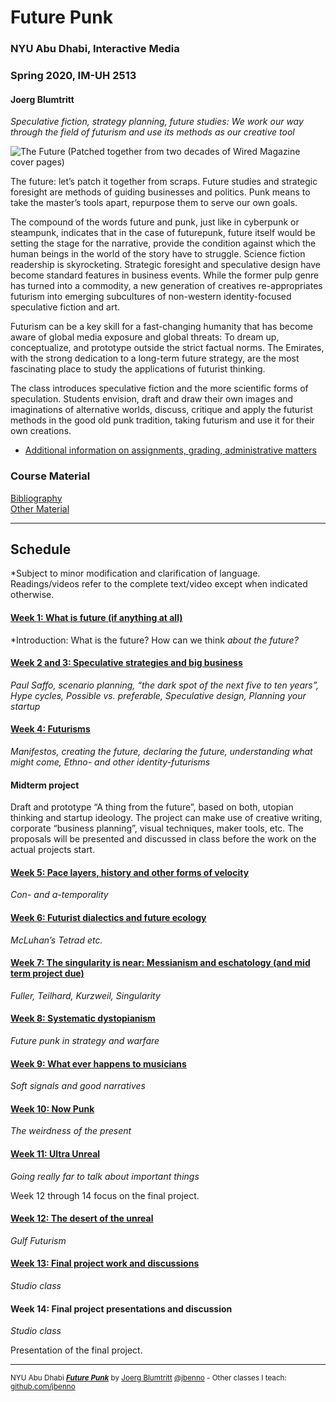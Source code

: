 # Future Punk
### NYU Abu Dhabi, Interactive Media
### Spring 2020, IM-UH 2513
#### Joerg Blumtritt

*Speculative fiction, strategy planning, future studies: We work our way through the field of futurism and use its methods as our creative tool*

![The Future (Patched together from two decades of Wired Magazine cover pages)](http://jbenno.net/wp-content/uploads/2019/11/Future.png)

The future: let’s patch it together from scraps. Future studies and strategic foresight are 
methods of guiding businesses and politics. Punk means to take the master’s tools apart, 
repurpose them to serve our own goals. 

The compound of the words future and punk, just like in cyberpunk or steampunk, indicates 
that in the case of futurepunk, future itself would be setting the stage for the narrative, provide 
the condition against which the human beings in the world of the story have to struggle.
Science fiction readership is skyrocketing. Strategic foresight and speculative design have 
become standard features in business events. While the former pulp genre has turned into a 
commodity, a new generation of creatives re-appropriates futurism into emerging subcultures 
of non-western identity-focused speculative fiction and art.

Futurism can be a key skill for a fast-changing humanity that has become aware of global 
media exposure and global threats: To dream up, conceptualize, and prototype outside the 
strict factual norms. The Emirates, with the strong dedication to a long-term future strategy, 
are the most fascinating place to study the applications of futurist thinking.

The class introduces speculative fiction and the more scientific forms of speculation. Students 
envision, draft and draw their own images and imaginations of alternative worlds, discuss, 
critique and apply the futurist methods in the good old punk tradition, taking futurism and use 
it for their own creations.

- [Additional information on assignments, grading, administrative matters](/files/Additional-Information.md)

### Course Material
[Bibliography](/files/Bibliography.md)  
[Other Material](/files/Material.md)


***

## Schedule
*Subject to minor modification and clarification of language. Readings/videos refer to the complete text/video except when indicated otherwise.

#### [Week 1: What is future (if anything at all)](/files/01.md)
*Introduction: What is the future? How can we think *about the future?*

#### [Week 2 and 3: Speculative strategies and big business](/files/02.md)
*Paul Saffo, scenario planning, “the dark spot of the next five to ten years”, Hype cycles, Possible vs. preferable, Speculative design, Planning your startup*

#### [Week 4: Futurisms](/files/04.md)
*Manifestos, creating the future, declaring the future, understanding what might come, Ethno- and other identity-futurisms*

#### Midterm project
Draft and prototype “A thing from the future”, based on both, utopian thinking and startup ideology. The project can make use of creative writing, corporate “business planning”, visual techniques, maker tools, etc. The proposals will be presented and discussed in class before the work on the actual projects start.

#### [Week 5: Pace layers, history and other forms of velocity](/files/05.md) 
*Con- and a-temporality*

#### [Week 6: Futurist dialectics and future ecology](/files/06.md)
*McLuhan’s Tetrad etc.*

#### [Week 7: The singularity is near: Messianism and eschatology (and mid term project due)](/files/07.md)
*Fuller, Teilhard, Kurzweil, Singularity*

#### [Week 8: Systematic dystopianism](/files/08.md)
*Future punk in strategy and warfare*

#### [Week 9: What ever happens to musicians](/files/09.md)
*Soft signals and good narratives*

#### [Week 10: Now Punk](/files/10.md)
*The weirdness of the present*
 
#### [Week 11: Ultra Unreal](/files/11.md)
*Going really far to talk about important things*

Week 12 through 14 focus on the final project.

#### [Week 12: The desert of the unreal](/files/12.md)
*Gulf Futurism*

#### [Week 13: Final project work and discussions](/files/13.md)
*Studio class*

#### Week 14: Final project presentations and discussion
*Studio class*

Presentation of the final project.

***

<sup>NYU Abu Dhabi ***[Future Punk](/README.md)*** by [Joerg Blumtritt](https://jbenno.net) [@jbenno](https://twitter.com/jbenno) - Other classes I teach: [github.com/jbenno](https://github.com/jbenno/teaching/blob/master/README.md)</sup>
